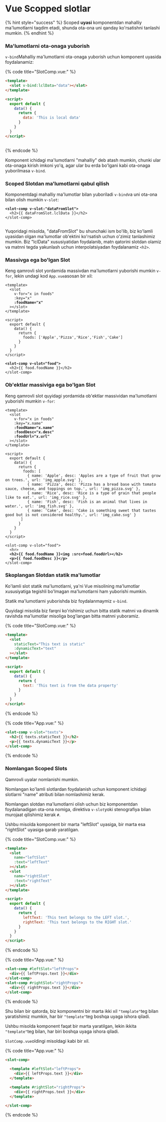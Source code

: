 # Vue Scopped slotlar

{% hint style="success" %}
Scoped **uyasi** komponentdan mahalliy ma'lumotlarni taqdim etadi, shunda ota-ona uni qanday ko'rsatishni tanlashi mumkin.
{% endhint %}

### Ma'lumotlarni ota-onaga yuborish

`v-bind`Mahalliy ma'lumotlarni ota-onaga yuborish uchun komponent uyasida foydalanamiz:

{% code title="SlotComp.vue:" %}
```html
<template>
  <slot v-bind:lclData="data"></slot>
</template>

<script>
  export default {
    data() {
      return {
        data: 'This is local data'
      }
    }
  }
</script>
 
```
{% endcode %}

Komponent ichidagi ma'lumotlarni "mahalliy" deb atash mumkin, chunki ular ota-onaga kirish imkoni yo'q, agar ular bu erda bo'lgani kabi ota-onaga yuborilmasa `v-bind`.

### Scoped Slotdan ma'lumotlarni qabul qilish

Komponentdagi mahalliy ma'lumotlar bilan yuboriladi `v-bind`va uni ota-ona bilan olish mumkin `v-slot`:

<pre class="language-html" data-title="App.vue:"><code class="lang-html"><strong>&#x3C;slot-comp v-slot:"dataFromSlot">
</strong>  &#x3C;h2>{{ dataFromSlot.lclData }}&#x3C;/h2>
&#x3C;/slot-comp>
 
</code></pre>

Yuqoridagi misolda, "dataFromSlot" bu shunchaki ism bo'lib, biz ko'lamli uyasidan olgan ma'lumotlar ob'ektini ko'rsatish uchun o'zimiz tanlashimiz mumkin. Biz "lclData" xususiyatidan foydalanib, matn qatorini slotdan olamiz va matnni tegda yakunlash uchun interpolatsiyadan foydalanamiz `<h2>`.

### Massivga ega bo'lgan Slot

Keng qamrovli slot yordamida massivdan ma'lumotlarni yuborishi mumkin `v-for`, lekin undagi kod `App.vue`asosan bir xil:

<pre class="language-html" data-title="SlotComp.vue:"><code class="lang-html">&#x3C;template>
  &#x3C;slot
    v-for="x in foods"
    :key="x"
<strong>    :foodName="x"
</strong>  >&#x3C;/slot>
&#x3C;/template>

&#x3C;script>
  export default {
    data() {
      return {
        foods: ['Apple','Pizza','Rice','Fish','Cake']
      }
    }
  }
&#x3C;/script>
</code></pre>

<pre class="language-html" data-title="App.vue:"><code class="lang-html"><strong>&#x3C;slot-comp v-slot="food">
</strong>  &#x3C;h2>{{ food.foodName }}&#x3C;/h2>
&#x3C;/slot-comp>
</code></pre>

### Ob'ektlar massiviga ega bo'lgan Slot

Keng qamrovli slot quyidagi yordamida ob'ektlar massividan ma'lumotlarni yuborishi mumkin `v-for`:

<pre class="language-html" data-title="SlotComp.vue:"><code class="lang-html">&#x3C;template>
  &#x3C;slot
    v-for="x in foods"
    :key="x.name"
<strong>    :foodName="x.name"
</strong><strong>    :foodDesc="x.desc"
</strong><strong>    :foodUrl="x.url"
</strong>  >&#x3C;/slot>
&#x3C;/template>

&#x3C;script>
  export default {
    data() {
      return {
        foods: [
          { name: 'Apple', desc: 'Apples are a type of fruit that grow on trees.', url: 'img_apple.svg' },
          { name: 'Pizza', desc: 'Pizza has a bread base with tomato sauce, cheese, and toppings on top.', url: 'img_pizza.svg' },
          { name: 'Rice', desc: 'Rice is a type of grain that people like to eat.', url: 'img_rice.svg' },
          { name: 'Fish', desc: 'Fish is an animal that lives in water.', url: 'img_fish.svg' },
          { name: 'Cake', desc: 'Cake is something sweet that tastes good but is not considered healthy.', url: 'img_cake.svg' }
       ]
      }
    }
  }
&#x3C;/script>
</code></pre>

<pre class="language-html" data-title="App.vue:"><code class="lang-html">&#x3C;slot-comp v-slot="food">
  &#x3C;hr>
<strong>  &#x3C;h2>{{ food.foodName }}&#x3C;img :src=food.foodUrl>&#x3C;/h2>
</strong><strong>  &#x3C;p>{{ food.foodDesc }}&#x3C;/p>
</strong>&#x3C;/slot-comp>
</code></pre>

### Skoplangan Slotdan statik ma'lumotlar

Ko'lamli slot statik ma'lumotlarni, ya'ni Vue misolining ma'lumotlar xususiyatiga tegishli bo'lmagan ma'lumotlarni ham yuborishi mumkin.

Statik ma'lumotlarni yuborishda biz foydalanmaymiz `v-bind`.

Quyidagi misolda biz farqni ko'rishimiz uchun bitta statik matnni va dinamik ravishda ma'lumotlar misoliga bog'langan bitta matnni yuboramiz.

{% code title="SlotComp.vue:" %}
```html
<template>
  <slot
    staticText="This text is static"
    :dynamicText="text"
  ></slot>
</template>

<script>
  export default {
    data() {
      return {
        text: 'This text is from the data property'
      }
    }
  }
</script>
```
{% endcode %}

{% code title="App.vue:" %}
```html
<slot-comp v-slot="texts">
  <h2>{{ texts.staticText }}</h2>
  <p>{{ texts.dynamicText }}</p>
</slot-comp>
```
{% endcode %}

### Nomlangan Scoped Slots

Qamrovli uyalar nomlanishi mumkin.

Nomlangan ko'lamli slotlardan foydalanish uchun komponent ichidagi slotlarni "name" atributi bilan nomlashimiz kerak.

Nomlangan slotdan ma'lumotlarni olish uchun biz komponentdan foydalanadigan ota-ona nomiga, direktiva `v-slot`yoki stenografiya bilan murojaat qilishimiz kerak `#`.

Ushbu misolda komponent bir marta "leftSlot" uyasiga, bir marta esa "rightSlot" uyasiga qarab yaratilgan.

{% code title="SlotComp.vue:" %}
```html
<template>
  <slot
    name="leftSlot"
    :text="leftText"
  ></slot>
  <slot
    name="rightSlot"
    :text="rightText"
  ></slot>
</template>

<script>
  export default {
    data() {
      return {
        leftText: 'This text belongs to the LEFT slot.',
        rightText: 'This text belongs to the RIGHT slot.'
      }
    }
  }
</script>
```
{% endcode %}

{% code title="App.vue:" %}
```html
<slot-comp #leftSlot="leftProps">
  <div>{{ leftProps.text }}</div>
</slot-comp>
<slot-comp #rightSlot="rightProps">
  <div>{{ rightProps.text }}</div>
</slot-comp>
```
{% endcode %}

Shu bilan bir qatorda, biz komponentni bir marta ikki xil `"template"`teg bilan yaratishimiz mumkin, har bir `"template"`teg boshqa uyaga ishora qiladi.

Ushbu misolda komponent faqat bir marta yaratilgan, lekin ikkita `"template"`teg bilan, har biri boshqa uyaga ishora qiladi.

`SlotComp.vue`oldingi misoldagi kabi bir xil.

{% code title="App.vue:" %}
```html
<slot-comp>

  <template #leftSlot="leftProps">
    <div>{{ leftProps.text }}</div>
  </template>

  <template #rightSlot="rightProps">
    <div>{{ rightProps.text }}</div>
  </template>

</slot-comp>
```
{% endcode %}
